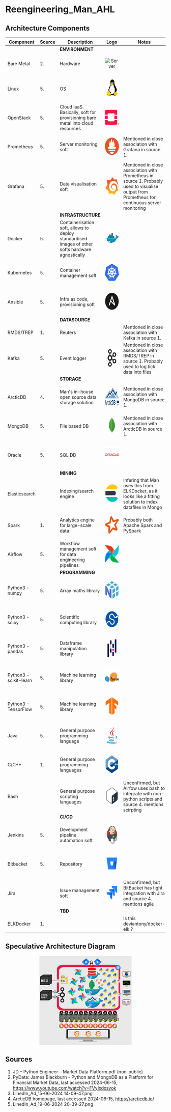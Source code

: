 # Reengineering_Man_AHL

## Architecture Components

| Component | Source | Description | Logo| Notes |
|--|--|--|--|--|
| ||__ENVIRONMENT__| |
| Bare Metal | 2. | Hardware | <p align="center"><img src="https://upload.wikimedia.org/wikipedia/commons/8/86/Server_tower_icon.jpg" title="Server"  alt="Server" width="55" height="55"/></p> |  |
| Linux | 5. | OS | <p align="center"><img src="https://github.com/devicons/devicon/blob/master/icons/linux/linux-original.svg" title="Linux"  alt="Linux" width="55" height="55"/></p> |  |
| OpenStack | 5. | Cloud IaaS. Basically, soft for provisioning bare metal into cloud resources | <p align="center"><img src="https://github.com/devicons/devicon/blob/master/icons/openstack/openstack-original.svg" title="openstack"  alt="openstack" width="55" height="55"/></p> |  |
| Prometheus | 5. | Server monitoring soft | <p align="center"><img src="https://github.com/devicons/devicon/blob/master/icons/prometheus/prometheus-original.svg" title="prometheus"  alt="prometheus" width="55" height="55"/></p> | Mentioned in close association with Grafana in source 1. |
| Grafana | 5. | Data visualisation soft | <p align="center"><img src="https://github.com/devicons/devicon/blob/master/icons/grafana/grafana-original.svg" title="grafana"  alt="grafana" width="55" height="55"/></p> | Mentioned in close association with Prometheus in source 1. Probably used to visualise output from Prometheus for continuous server monitoring |
| ||__INFRASTRUCTURE__|  |
| Docker | 5. | Containerisation soft, allows to deploy standardised images of other softs hardware agnostically | <p align="center"><img src="https://github.com/devicons/devicon/blob/master/icons/docker/docker-original.svg" title="docker"  alt="docker" width="55" height="55"/></p> | |
| Kubernetes | 5. | Container management soft | <p align="center"><img src="https://github.com/devicons/devicon/blob/master/icons/kubernetes/kubernetes-original.svg" title="kubernetes"  alt="kubernetes" width="55" height="55"/></p> |  |
| Ansible | 5. | Infra as code, provisioning soft | <p align="center"><img src="https://github.com/devicons/devicon/blob/master/icons/ansible/ansible-original.svg" title="ansible"  alt="ansible" width="55" height="55"/></p>  |  |
| ||__DATASOURCE__|  |
| RMDS/TREP | 1. | Reuters |  | Mentioned in close association with Kafka in source 1. |
| Kafka | 5. | Event logger | <p align="center"><img src="https://github.com/devicons/devicon/blob/master/icons/apachekafka/apachekafka-original.svg" title="apachekafka"  alt="apachekafka" width="55" height="55"/></p> | Mentioned in close association with RMDS/TREP in source 1. Probably used to log tick data into files|
| ||__STORAGE__|  |
| ArcticDB | 4. | Man's in-house open source data storage solution | <p align="center"><img src="https://github.com/man-group/ArcticDB/raw/master/static/ArcticDBCropped.png" title="arcticdb"  alt="arcticdb" width="55" height="55"/></p> | Mentioned in close association with MongoDB in source 1. |
| MongoDB | 5. | File based DB | <p align="center"><img src="https://github.com/devicons/devicon/blob/master/icons/mongodb/mongodb-original.svg" title="mongodb"  alt="mongodb" width="55" height="55"/></p> | Mentioned in close association with ArcticDB in source 1. |
| Oracle | 5. | SQL DB | <p align="center"><img src="https://github.com/devicons/devicon/blob/master/icons/oracle/oracle-original.svg" title="oracle"  alt="oracle" width="55" height="55"/></p> |  |
| ||__MINING__|  |
| Elasticsearch | | Indexing/search engine | <p align="center"><img src="https://github.com/devicons/devicon/blob/master/icons/elasticsearch/elasticsearch-original.svg" title="elasticsearch"  alt="elasticsearch" width="55" height="55"/></p> | Infering that Man uses this from ELKDocker, as it looks like a fitting solution to index datafiles in Mongo |
| Spark | 1. | Analytics engine for large-scale data | <p align="center"><img src="https://github.com/devicons/devicon/blob/master/icons/apachespark/apachespark-original.svg" title="apachespark"  alt="apachespark" width="55" height="55"/></p> | Probably both Apache Spark and PySpark|
| Airflow | 5. | Workflow management soft for data engineering pipelines | <p align="center"><img src="https://github.com/devicons/devicon/blob/master/icons/apacheairflow/apacheairflow-original.svg" title="apacheairflow"  alt="apacheairflow" width="55" height="55"/></p> |  |
| ||__PROGRAMMING__|  |
| Python3 - numpy | 5. | Array maths library | <p align="center"><img src="https://github.com/devicons/devicon/blob/master/icons/numpy/numpy-original.svg" title="numpy"  alt="numpy" width="55" height="55"/></p> |  |
| Python3 - scipy | 5. | Scientific computing library | <p align="center"><img src="https://raw.githubusercontent.com/scipy/scipy/main/doc/source/_static/logo.svg" title="scipy"  alt="scipy" width="55" height="55"/></p> |  |
| Python3 - pandas | 5. | Dataframe manipulation library | <p align="center"><img src="https://github.com/devicons/devicon/blob/master/icons/pandas/pandas-original.svg" title="pandas"  alt="pandas" width="55" height="55"/></p> |  |
| Python3 - scikit-learn | 5. | Machine learning library | <p align="center"><img src="https://github.com/devicons/devicon/blob/master/icons/scikitlearn/scikitlearn-original.svg" title="scikitlearn"  alt="scikitlearn" width="55" height="55"/></p> |  |
| Python3 - TensorFlow | 5. | Machine learning library | <p align="center"><img src="https://github.com/devicons/devicon/blob/master/icons/tensorflow/tensorflow-original.svg" title="tensorflow"  alt="tensorflow" width="55" height="55"/></p> |  |
| Java | 5. | General purpose programming language | <p align="center"><img src="https://github.com/devicons/devicon/blob/master/icons/java/java-original.svg" title="java"  alt="java" width="55" height="55"/></p> |  |
| C/C++ | 1. | General purpose programming languages | <p align="center"><img src="https://github.com/devicons/devicon/blob/master/icons/cplusplus/cplusplus-original.svg" title="cplusplus"  alt="cplusplus" width="55" height="55"/></p> |  |
| Bash |  | General purpose scripting languages | <p align="center"><img src="https://github.com/devicons/devicon/blob/master/icons/bash/bash-original.svg" title="bash"  alt="bash" width="55" height="55"/></p> | Unconfirmed, but Airfow uses bash to integrate with non-python scripts and source 4. mentions scirpting |
| ||__CI/CD__|  |
| Jenkins | 5. | Development pipeline automation soft | <p align="center"><img src="https://github.com/devicons/devicon/blob/master/icons/jenkins/jenkins-original.svg" title="jenkins"  alt="jenkins" width="55" height="55"/></p> |  |
| Bitbucket | 5. | Repository | <p align="center"><img src="https://github.com/devicons/devicon/blob/master/icons/bitbucket/bitbucket-original.svg" title="bitbucket"  alt="bitbucket" width="55" height="55"/></p> |  |
| Jira |  | Issue management soft | <p align="center"><img src="https://github.com/devicons/devicon/blob/master/icons/jira/jira-original.svg" title="jira"  alt="jira" width="55" height="55"/></p> | Unconfirmed, but BitBucket has tight integration with Jira and source 4. mentions agile |
| ||__TBD__|  |
| ELKDocker | 1. |  |  | Is this deviantony/docker-elk ? |


## Speculative Architecture Diagram

<p align = "center">
<img height= "280" src="https://github.com/VikSil/Reengineering_Man_AHL/blob/trunk/diagrams/architecture/Speculative_Architecture_latest.png" alt="Architecture Diagram"/>
</p>


## Sources

1. JD – Python Engineer – Market Data Platform.pdf (non-public)
2. PyData: James Blackburn - Python and MongoDB as a Platform for Financial Market Data, last accessed 2024-06-15, https://www.youtube.com/watch?v=FVyIxdxsyok
3. LinedIn_Ad_15-06-2024 14-09-47.png
4. ArcticDB homepage, last accessed 2024-06-15, https://arcticdb.io/
5. LinedIn_Ad_19-06-2024 20-39-27.png



